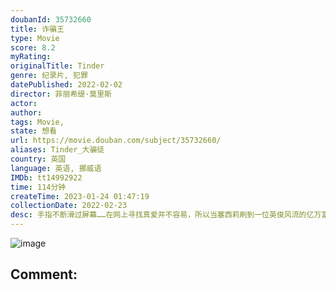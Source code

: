 ```yaml
---
doubanId: 35732660
title: 诈骗王
type: Movie
score: 8.2
myRating: 
originalTitle: Tinder
genre: 纪录片, 犯罪
datePublished: 2022-02-02
director: 菲丽希缇·莫里斯
actor: 
author: 
tags: Movie, 
state: 想看
url: https://movie.douban.com/subject/35732660/
aliases: Tinder_大骗徒
country: 英国
language: 英语, 挪威语
IMDb: tt14992922
time: 114分钟
createTime: 2023-01-24 01:47:19
collectionDate: 2022-02-23
desc: 手指不断滑过屏幕……在网上寻找真爱并不容易，所以当塞西莉刷到一位英俊风流的亿万富翁时，她简直不敢相信，实际见面后真人也符合她的理想。但一切终究是黄粱一梦，当她发现这个国际商人满嘴谎言时，为时已晚。他骗...
---
```


![image](p2841987393.jpg)

Comment: 
---


